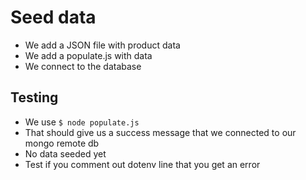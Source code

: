 # Seed data
* We add a JSON file with product data
* We add a populate.js with data
* We connect to the database

## Testing
* We use `$ node populate.js`
* That should give us a success message that we connected to our mongo remote db
* No data seeded yet
* Test if you comment out dotenv line that you get an error

